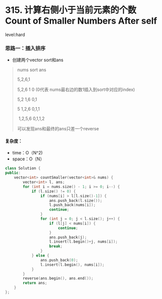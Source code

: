 # 315. 计算右侧小于当前元素的个数 Count of Smaller Numbers After self

level:hard



### 思路一：插入排序

- 创建两个vector sort和ans

> nums				sort				ans
>
> 5,2,6,1			  
>
> 5,2,6				1					0   (0代表  nums最右边的数1插入到sort中对应的index)
>
> 5,2					1,6				0,1
>
> 5						1,2,6			0,1,1
>
> ​							1,2,5,6		0,1,1,2
>
> 可以发现ans和最终的ans只差一个reverse

#### 复杂度：

- time：O（N^2)
- space：O（N）

```cpp
class Solution {
public:
    vector<int> countSmaller(vector<int>& nums) {
        vector<int> l, ans;
        for (int i = nums.size() - 1; i >= 0; i--) {
            if (l.size() != 0) {
                if (nums[i] > l[l.size()-1]) {
                    ans.push_back(l.size());
                    l.push_back(nums[i]);
                    continue;
                }
                for (int j = 0; j < l.size(); j++) {
                    if (l[j] < nums[i]) {
                        continue;
                    }
                    ans.push_back(j);
                    l.insert(l.begin()+j, nums[i]);
                    break;
                }
            } else {
                ans.push_back(0);
                l.insert(l.begin(), nums[i]);
            }
        }
        reverse(ans.begin(), ans.end());
        return ans;
    }
};
```

